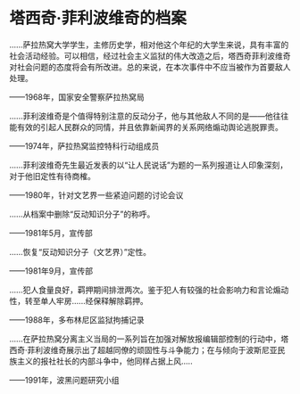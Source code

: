 # 塔西奇·菲利波维奇的档案



......萨拉热窝大学学生，主修历史学，相对他这个年纪的大学生来说，具有丰富的社会活动经验。可以相信，经过社会主义监狱的伟大改造之后，塔西奇菲利波维奇对社会问题的态度将会有所改进。总的来说，在本次事件中不应当被作为首要敌人处理。

——1968年，国家安全警察萨拉热窝局



......菲利波维奇是个值得特别注意的反动分子，他与其他敌人不同的是——他往往能有效的引起人民群众的同情，并且依靠新闻界的关系网络煽动舆论逃脱罪责。

——1974年，萨拉热窝监控特科行动组成员



......菲利波维奇先生最近发表的以“让人民说话”为题的一系列报道让人印象深刻，对于他旧定性有待商榷。

——1980年，针对文艺界一些紧迫问题的讨论会议



......从档案中删除“反动知识分子”的称呼。

——1981年5月，宣传部



......恢复“反动知识分子（文艺界）”定性。

——1981年9月，宣传部



......犯人食量良好，羁押期间排泄两次。鉴于犯人有较强的社会影响力和言论煽动性，转至单人牢房......经保释解除羁押。

——1988年，多布林尼区监狱拘捕记录



......在萨拉热窝分离主义当局的一系列旨在加强对解放报编辑部控制的行动中，塔西奇·菲利波维奇展示出了超越同僚的顽固性与斗争能力；在与倾向于波斯尼亚民族主义的报社社长的内部斗争中，他同样占据上风.....

——1991年，波黑问题研究小组

